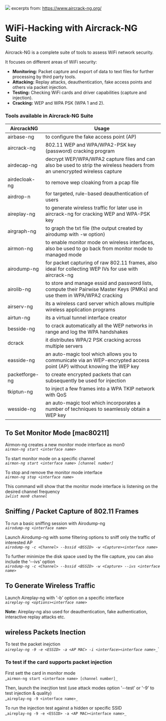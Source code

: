 ![](https://github.com/malsearchs/Wifi-Hacking-AircrackNG-Cheatsheet/blob/master/logo0.jpg)  excerpts from: <https://www.aircrack-ng.org/>
# WiFi-Hacking with Aircrack-NG Suite             




Aircrack-NG is a complete suite of tools to assess WiFi network security.

It focuses on different areas of WiFi security:

+ **Monitoring:** Packet capture and export of data to text files for further processing by third party tools.
+ **Attacking:** Replay attacks, deauthentication, fake access points and others via packet injection.
+ **Testing:** Checking WiFi cards and driver capabilities (capture and injection).
+ **Cracking:** WEP and WPA PSK (WPA 1 and 2).

### Tools available in Aircrack-NG Suite

AircrackNG | Usage
------------ | -------------
airbase-ng | to configure the fake access point (AP)
aircrack-ng | 802.11 WEP and WPA/WPA2-PSK key (password) cracking program
airdecap-ng	| decrypt WEP/WPA/WPA2 capture files and can also be used to strip the wireless headers from an unencrypted wireless capture
airdecloak-ng | to remove wep cloaking from a pcap file
airdrop-n | for targeted, rule-based deauthentication of users
aireplay-ng | to generate wireless traffic for later use in aircrack-ng for cracking WEP and WPA-PSK key
airgraph-ng | to graph the txt file (the output created by airodump with -w option)
airmon-ng | to enable monitor mode on wireless interfaces, also be used to go back from monitor mode to managed mode
airodump-ng | for packet capturing of raw 802.11 frames,  also ideal for collecting WEP IVs for use with aircrack-ng
airolib-ng | to store and manage essid and password lists, compute their Pairwise Master Keys (PMKs) and use them in WPA/WPA2 cracking
airserv-ng | its a wireless card server which allows multiple wireless application programs
airtun-ng | its a virtual tunnel interface creator
besside-ng | to crack automatically all the WEP networks in range and log the WPA handshakes
dcrack | it distributes WPA/2 PSK cracking across multiple servers
easside-ng | an auto-magic tool which allows you to communicate via an WEP-encrypted access point (AP) without knowing the WEP key
packetforge-ng | to create encrypted packets that can subsequently be used for injection
tkiptun-ng | to inject a few frames into a WPA TKIP network with QoS
wesside-ng | an auto-magic tool which incorporates a number of techniques to seamlessly obtain a WEP key


## To Set Monitor Mode [mac80211] <br />
Airmon-ng creates a new monitor mode interface as mon0 <br />
_`airmon-ng start <interface name> `_

To start monitor mode on a specific channel <br />
_`airmon-ng start <interface name> [channel number] `_

To stop and remove the monitor mode interface <br />
_`airmon-ng stop <interface name> `_

This command will show that the monitor mode interface is listening on the desired channel frequency <br />
_`iwlist mon0 channel `_


## Sniffing / Packet Capture of 802.11 Frames <br />

To run a basic sniffing session with Airodump-ng <br />
_`airodump-ng <interface name> `_

Launch Airodump-ng with some filtering options to sniff only the traffic of interested AP <br />
_`airodump-ng -c <Channel> --bssid <BSSID> -w <Capture><interface name> `_

To further minimize the disk space used by the file capture, you can also include the ‘--ivs’ option <br />
_`airodump-ng -c <Channel> --bssid <BSSID> -w <Capture> --ivs <interface name> `_

## To Generate Wireless Traffic  <br />
Launch Aireplay-ng with '-b' option on a specific interface <br /> 
_`aireplay-ng <options><interface name> `_  <br />

**Note:**   Aireplay-ng also used for deauthentication, fake authentication, interactive replay attacks etc. <br />

## wireless Packets Inection

To test the packet inejction<br />
_`aireplay-ng -9 -e <ESSID> -a <AP MAC> -i <interface><interface name>_`_`

### To test if the card supports packet injection <br />
First sett the card in monitor mode<br />
_`airmon-ng start <interface name> [channel number]_`

Then, launch the inecjtion test (use attack modes option '--test' or '-9' to test injection & quality) <br />
_`aireplay-ng -9 <interface name>_`

To run the injection test against a hidden or specific SSID <br />
_`aireplay-ng -9 -e <ESSID> -a <AP MAC><interface name>_`


